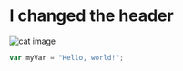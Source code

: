 # I changed the header
![cat image](https://hips.hearstapps.com/hmg-prod/images/cat-instagram-captions-64ff2dfa47e9a.jpg?crop=0.668xw:1.00xh;0.165xw,0&resize=1200:*)

``` javascript
var myVar = "Hello, world!";
```

